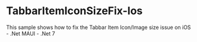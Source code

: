# TabbarItemIconSizeFix-Ios
This sample shows how to fix the Tabbar Item Icon/Image size issue on iOS - .Net MAUI - .Net 7
